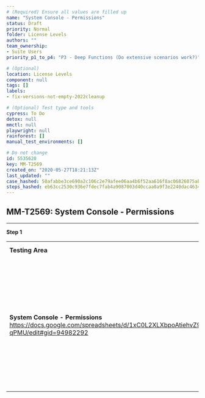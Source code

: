 ```yaml
---
# (Required) Ensure all values are filled up
name: "System Console - Permissions"
status: Draft
priority: Normal
folder: License Levels
authors: ""
team_ownership: 
- Suite Users
priority_p1_to_p4: "P3 - Deep Functions (Do extensive scenarios work?)"

# (Optional)
location: License Levels
component: null
tags: []
labels: 
- fix-versions-not-empty-2022cleanup

# (Optional) Test type and tools
cypress: To Do
detox: null
mmctl: null
playwright: null
rainforest: []
manual_test_environments: []

# Do not change
id: 5535620
key: MM-T2569
created_on: "2020-05-27T18:21:13Z"
last_updated: ""
case_hashed: 50afabbe3ce690a2c106c2e79afee06aa4b6f52aa616f8ac06826075ab3ee0f25e8f46a7de3bb9f408d306fd15d270e9
steps_hashed: eb63cc2530c936e7fdec7fab4a9087003d40ccaa0a9f3e2240dac46347fdb7fe5d9fa265ae60da95596ac8b2ede163ec
---
```


<!-- (Auto-generated) Based on frontmatter's "key" and "name" -->

## MM-T2569: System Console - Permissions

---

**Step 1**

|                                                                                                                                          |                                                                                                                                                                        |                                                                                                                                   |                                                            |                                                                                                                                            |
| ---------------------------------------------------------------------------------------------------------------------------------------- | ---------------------------------------------------------------------------------------------------------------------------------------------------------------------- | --------------------------------------------------------------------------------------------------------------------------------- | ---------------------------------------------------------- | ------------------------------------------------------------------------------------------------------------------------------------------ |
| **Testing Area**                                                                                                                         | **E20**                                                                                                                                                                | **E10**                                                                                                                           | **TE**                                                     | **KNOWN ISSUES**                                                                                                                           |
| **System Console - Permissions** <https://docs.google.com/spreadsheets/d/1xC0L2XLXbpoAtiehvZ9gJW3Kr1HVPZwL0nTx72-qPMU/edit#gid=94982292> | **System and Team Schemes**: User Management section has Users and Permissions (and also Groups, if enabled): Permissions page has both System Scheme and Team Schemes | **System Scheme**: User Management section has Users and Permissions: Permissions page only has System Scheme (no team overrides) | **No Permissions**: User Management section only has Users | [Permissions page should display appropriate views according to license level —MM-15437](https://mattermost.atlassian.net/browse/MM-15437) |

